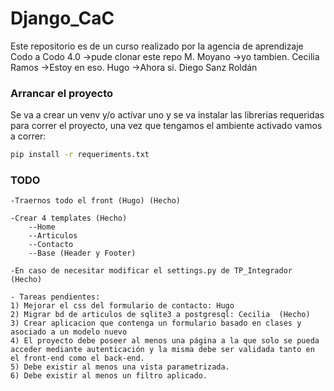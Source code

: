 # Django_CaC
Este repositorio es de un curso realizado por la agencia de aprendizaje Codo a Codo 4.0
->pude clonar este repo M. Moyano
->yo tambien. Cecilia Ramos
->Estoy en eso. Hugo
->Ahora si. Diego Sanz Roldán

### Arrancar el proyecto
Se va a crear un venv y/o activar uno y se va instalar las librerias requeridas para correr el proyecto,
una vez que tengamos el ambiente activado vamos a correr:

```bash
pip install -r requeriments.txt
```

### TODO 
    -Traernos todo el front (Hugo) (Hecho)

    -Crear 4 templates (Hecho)
        --Home
        --Articulos
        --Contacto
        --Base (Header y Footer)

    -En caso de necesitar modificar el settings.py de TP_Integrador (Hecho)

    - Tareas pendientes:
    1) Mejorar el css del formulario de contacto: Hugo
    2) Migrar bd de articulos de sqlite3 a postgresql: Cecilia  (Hecho)
    3) Crear aplicacion que contenga un formulario basado en clases y asociado a un modelo nuevo
    4) El proyecto debe poseer al menos una página a la que solo se pueda acceder mediante autenticación y la misma debe ser validada tanto en el front-end como el back-end.
    5) Debe existir al menos una vista parametrizada.
    6) Debe existir al menos un filtro aplicado.
